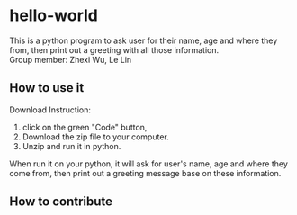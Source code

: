 # hello-world
This is a python program to ask user for their name, age and where they from, then print out a greeting with all those information.  
Group member: Zhexi Wu, Le Lin


## How to use it
Download Instruction:
1. click on the green "Code" button, 
2. Download the zip file to your computer. 
3. Unzip and run it in python.

When run it on your python, it will ask for user's name, age and where they come from, then print out a greeting message base on these information.


## How to contribute
